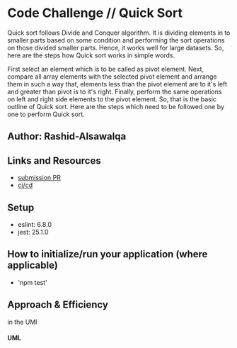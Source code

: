 # Code Challenge // Quick Sort

Quick sort follows Divide and Conquer algorithm. It is dividing elements in to smaller parts based on some condition and performing the sort operations on those divided smaller parts. Hence, it works well for large datasets. So, here are the steps how Quick sort works in simple words.

First select an element which is to be called as pivot element.
Next, compare all array elements with the selected pivot element and arrange them in such a way that, elements less than the pivot element are to it's left and greater than pivot is to it's right.
Finally, perform the same operations on left and right side elements to the pivot element.
So, that is the basic outline of Quick sort. Here are the steps which need to be followed one by one to perform Quick sort.

## Author: Rashid-Alsawalqa

## Links and Resources

- [submission PR]()
- [ci/cd]()

## Setup

   - eslint: 6.8.0
   - jest: 25.1.0

## How to initialize/run your application (where applicable)

- 'npm test'

## Approach & Efficiency
in the UMl 

#### UML
